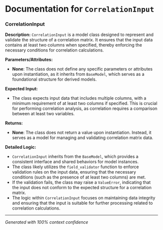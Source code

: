 # Documentation for `CorrelationInput`

### CorrelationInput

**Description:**
`CorrelationInput` is a model class designed to represent and validate the structure of a correlation matrix. It ensures that the input data contains at least two columns when specified, thereby enforcing the necessary conditions for correlation calculations.

**Parameters/Attributes:**
- **None**: The class does not define any specific parameters or attributes upon instantiation, as it inherits from `BaseModel`, which serves as a foundational structure for derived models.

**Expected Input:**
- The class expects input data that includes multiple columns, with a minimum requirement of at least two columns if specified. This is crucial for performing correlation analysis, as correlation requires a comparison between at least two variables.

**Returns:**
- **None**: The class does not return a value upon instantiation. Instead, it serves as a model for managing and validating correlation matrix data.

**Detailed Logic:**
- `CorrelationInput` inherits from the `BaseModel`, which provides a consistent interface and shared behaviors for model instances.
- The class likely utilizes the `field_validator` function to enforce validation rules on the input data, ensuring that the necessary conditions (such as the presence of at least two columns) are met.
- If the validation fails, the class may raise a `ValueError`, indicating that the input does not conform to the expected structure for a correlation matrix.
- The logic within `CorrelationInput` focuses on maintaining data integrity and ensuring that the input is suitable for further processing related to correlation calculations.

---
*Generated with 100% context confidence*
